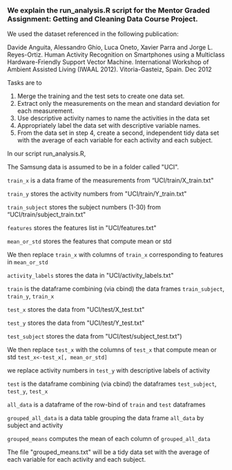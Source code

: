 ### We explain the run_analysis.R script for the Mentor Graded Assignment: Getting and Cleaning Data Course Project.

We used the dataset referenced in the following publication:

Davide Anguita, Alessandro Ghio, Luca Oneto, Xavier Parra and Jorge L. Reyes-Ortiz. Human Activity Recognition on Smartphones using a Multiclass Hardware-Friendly Support Vector Machine. International Workshop of Ambient Assisted Living (IWAAL 2012). Vitoria-Gasteiz, Spain. Dec 2012


Tasks are to
 1. Merge the training and the test sets to create one data set.
 2. Extract only the measurements on the mean and standard deviation for each measurement.
 3. Use descriptive activity names to name the activities in the data set
 4. Appropriately label the data set with descriptive variable names.
 5. From the data set in step 4, create a second, independent tidy data set with the average of each variable for each activity and each subject.

In our script run_analysis.R,

The Samsung data is assumed to be in a folder called "UCI".

`train_x` is a data frame of the measurements from “UCI/train/X_train.txt"

`train_y` stores the activity numbers from "UCI/train/Y_train.txt"

`train_subject` stores the subject numbers (1-30) from “UCI/train/subject_train.txt"

`features` stores the features list in "UCI/features.txt"


`mean_or_std` stores the features that compute mean or std

We then replace `train_x` with columns of `train_x` corresponding to features in `mean_or_std`

`activity_labels` stores the data in "UCI/activity_labels.txt"
 
`train` is the dataframe combining (via cbind) the data frames `train_subject`, `train_y`, `train_x`


`test_x` stores the data from "UCI/test/X_test.txt"

`test_y` stores the data from  "UCI/test/Y_test.txt"

`test_subject` stores the data from "UCI/test/subject_test.txt")


We then replace `test_x` with the columns of `test_x` that compute mean or std
`test_x<-test_x[, mean_or_std]`


we replace activity numbers in `test_y` with descriptive labels of activity 

`test` is the dataframe combining (via cbind) the dataframes `test_subject`, `test_y`, `test_x`

`all_data` is a dataframe of the row-bind of `train` and `test` dataframes

`grouped_all_data` is a data table grouping the data frame `all_data` by subject and activity

`grouped_means` computes the mean of each column of `grouped_all_data`

The file "grouped_means.txt" will be a tidy data set with the average of each variable for each activity and each subject.

